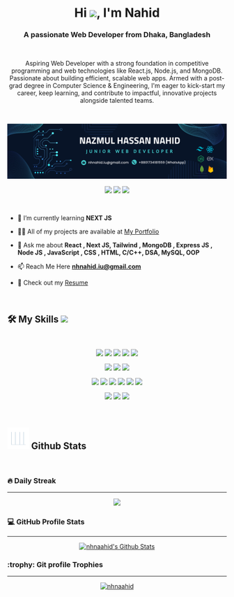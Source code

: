 <h1 align="center">Hi <img src="https://media.giphy.com/media/hvRJCLFzcasrR4ia7z/giphy.gif" width="35">, I'm Nahid</h1>

<h3 align="center">A passionate Web Developer from Dhaka, Bangladesh</h3>
<br>

<p align="center">Aspiring Web Developer with a strong foundation in competitive programming and web technologies like React.js, Node.js, and MongoDB. Passionate about building efficient, scalable web apps. Armed with a post-grad degree in Computer Science & Engineering, I'm eager to kick-start my career, keep learning, and contribute to impactful, innovative projects alongside talented teams.</p>
<br>

<a  target="blank"> <img src="https://github.com/nhnaahid/nhnaahid/blob/main/cover1.png" /> </a>

<p align="center"> <a href="https://www.linkedin.com/in/nahidiu45/"><img src="https://img.shields.io/badge/linkedin-%230077B5.svg?&style=for-the-badge&logo=linkedin&logoColor=white" height=25></a> <a href="https://www.facebook.com/nazmulhasan.nahid.395/"><img src="https://img.shields.io/badge/facebook-%231DA1F2.svg?&style=for-the-badge&logo=facebook&logoColor=white" height=25></a>  <a href="https://www.instagram.com/naazmul.nahid/"><img src="https://img.shields.io/badge/instagram-%23E4405F.svg?&style=for-the-badge&logo=instagram&logoColor=white" height=25></a></p>

<br>

- 🌱 I’m currently learning **NEXT JS**

- 👨‍💻 All of my projects are available at [My Portfolio](https://portfolio-nhnahid.web.app/)

- 💬 Ask me about **React , Next JS, Tailwind , MongoDB , Express JS , Node JS , JavaScript , CSS , HTML, C/C++, DSA, MySQL, OOP**

- 📫 Reach Me Here **nhnahid.iu@gmail.com**

- 📄 Check out my [Resume](https://drive.google.com/file/d/1cLW5csEPbEQXkNqzYwSVHFUa3i-LUCNl/view?usp=sharing)

<br>

## 🛠️ My Skills <img src = "https://media2.giphy.com/media/QssGEmpkyEOhBCb7e1/giphy.gif?cid=ecf05e47a0n3gi1bfqntqmob8g9aid1oyj2wr3ds3mg700bl&rid=giphy.gif" width = 32px>

<br>
<p align="center">
<img src="https://i.ibb.co.com/Y4mGKv1F/HTML.png"/>
<img src="https://i.ibb.co.com/MmBH9Q1/css.png"/>
<img src="https://i.ibb.co.com/ycxv0LpY/js.png"/>
<img src="https://i.ibb.co.com/cK4w2Dw5/c.png"/>
<img src="https://i.ibb.co.com/yMP8Scz/cpp.png"/>
</p>
<p align="center">
<img src="https://i.ibb.co.com/c9yrbQW/react.png"/>
<img src="https://i.ibb.co.com/bgYjktHQ/nextjs.png"/>
<img src="https://i.ibb.co.com/dJsq8LyZ/tailwind.png"/>
</p>
<p align="center">
<img src="https://i.ibb.co.com/Ldr0JZ2D/node.png"/>
<img src="https://i.ibb.co.com/YBX1VtHz/express.png"/>
<img src="https://i.ibb.co.com/35xPVjnZ/mongo.png"/>
<img src="https://i.ibb.co.com/8Df8PS7L/mysql.png"/>
<img src="https://i.ibb.co.com/21dv6n5m/jwt.png"/>
<img src="https://i.ibb.co.com/TMYfZgCs/rest.png"/>
</p>
<p align="center">
<img src="https://i.ibb.co.com/Df4VRSzb/figma.png"/>
<img src="https://i.ibb.co.com/LdyJgSPL/githubb.png"/>
<img src="https://github.com/mir-hussain/mir-hussain/blob/main/images/icons/firebase.png"/>
</p>

<br/>

## <picture> <img src = "https://github.com/younusFoysal/younusFoysal/blob/main/Images/Statistics.gif?raw=true" width = 50px>  </picture> Github Stats

<br>

<h3> 🔥 Daily Streak</h3>

----	

<p align="center">
<img width="60%" src="https://github-readme-streak-stats-zeta-two.vercel.app?user=nhnaahid&theme=holi-theme" />

</p>


  
<h3>💻 GitHub Profile Stats</h3>

----
	
<p align="center">
    <a href="https://github.com/anuraghazra/github-readme-stats">
	    <img alt="nhnaahid's Github Stats" src="https://github-readme-stats.vercel.app/api?username=nhnaahid&show_icons=true&count_private=true&locale=en&theme=tokyonight&layout=compact" height="230px"/></a>
	  
<br/>

  </p>


<h3> :trophy: Git profile Trophies </h3>

----
	
<p align="center"> <a href="https://github.com/ryo-ma/github-profile-trophy"><img src="https://github-profile-trophy.vercel.app/?username=nhnaahid&layout=compact&theme=tokyonight&column=4&margin-w=15&margin-h=15" alt="nhnaahid" /></a> </p>
	

	
